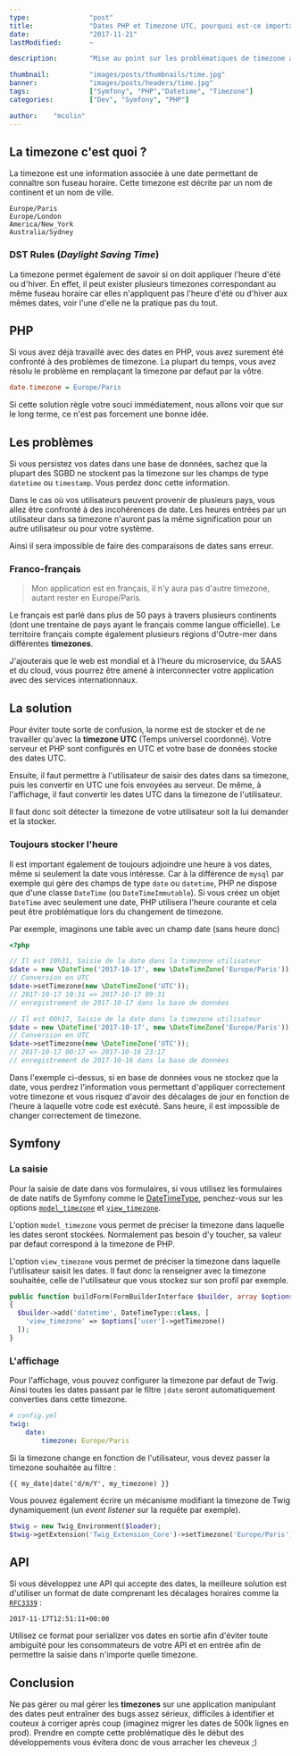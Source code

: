 ```yaml
---
type:               "post"
title:              "Dates PHP et Timezone UTC, pourquoi est-ce important ?"
date:               "2017-11-21"
lastModified:       ~

description:        "Mise au point sur les problématiques de timezone avec les dates PHP."

thumbnail:          "images/posts/thumbnails/time.jpg"
banner:             "images/posts/headers/time.jpg"
tags:               ["Symfony", "PHP","Datetime", "Timezone"]
categories:         ["Dev", "Symfony", "PHP"]

author:    "mcolin"
---
```


<!--more-->

## La timezone c'est quoi ?

La timezone est une information associée à une date permettant de connaître son fuseau horaire. Cette timezone est décrite par un nom de continent et un nom de ville.

```
Europe/Paris
Europe/London
America/New_York
Australia/Sydney
```

### DST Rules (_Daylight Saving Time_)

La timezone permet également de savoir si on doit appliquer l'heure d'été ou d'hiver. En effet, il peut exister plusieurs timezones correspondant au même fuseau horaire car elles n'appliquent pas l'heure d'été ou d'hiver aux mêmes dates, voir l'une d'elle ne la pratique pas du tout.

## PHP

Si vous avez déjà travaillé avec des dates en PHP, vous avez surement été confronté à des problèmes de timezone. La plupart du temps, vous avez résolu le problème en remplaçant la timezone par defaut par la vôtre.

```ini
date.timezone = Europe/Paris
```

Si cette solution règle votre souci immédiatement, nous allons voir que sur le long terme, ce n'est pas forcement une bonne idée.

## Les problèmes

Si vous persistez vos dates dans une base de données, sachez que la plupart des SGBD ne stockent pas la timezone sur les champs de type `datetime` ou `timestamp`. Vous perdez donc cette information.

Dans le cas où vos utilisateurs peuvent provenir de plusieurs pays, vous allez être confronté à des incohérences de date. Les heures entrées par un utilisateur dans sa timezone n'auront pas la même signification pour un autre utilisateur ou pour votre système.

Ainsi il sera impossible de faire des comparaisons de dates sans erreur.

### Franco-français

> Mon application est en français, il n'y aura pas d'autre timezone, autant rester en Europe/Paris.

Le français est parlé dans plus de 50 pays à travers plusieurs continents (dont une trentaine de pays ayant le français comme langue officielle). Le territoire français compte également plusieurs régions d'Outre-mer dans différentes **timezones**.

J'ajouterais que le web est mondial et à l'heure du microservice, du SAAS et du cloud, vous pourrez être amené à interconnecter votre application avec des services internationnaux.

## La solution

Pour éviter toute sorte de confusion, la norme est de stocker et de ne travailler qu'avec la **timezone UTC** (Temps universel coordonné). Votre serveur et PHP sont configurés en UTC et votre base de données stocke des dates UTC.

Ensuite, il faut permettre à l'utilisateur de saisir des dates dans sa timezone, puis les convertir en UTC une fois envoyées au serveur. De même, à l'affichage, il faut convertir les dates UTC dans la timezone de l'utilisateur.

Il faut donc soit détecter la timezone de votre utilisateur soit la lui demander et la stocker.

### Toujours stocker l'heure

Il est important également de toujours adjoindre une heure à vos dates, même si seulement la date vous intéresse. Car à la différence de `mysql` par exemple qui gère des champs de type `date` ou `datetime`, PHP ne dispose que d'une classe `DateTime` (ou `DateTimeImmutable`). Si vous créez un objet `DateTime` avec seulement une date, PHP utilisera l'heure courante et cela peut être problématique lors du changement de timezone.

Par exemple, imaginons une table avec un champ date  (sans heure donc)

```php
<?php

// Il est 10h31, Saisie de la date dans la timezone utilisateur
$date = new \DateTime('2017-10-17', new \DateTimeZone('Europe/Paris'));
// Conversion en UTC
$date->setTimezone(new \DateTimeZone('UTC'));
// 2017-10-17 10:31 => 2017-10-17 09:31
// enregistrement de 2017-10-17 dans la base de données

// Il est 00h17, Saisie de la date dans la timezone utilisateur
$date = new \DateTime('2017-10-17', new \DateTimeZone('Europe/Paris'));
// Conversion en UTC
$date->setTimezone(new \DateTimeZone('UTC'));
// 2017-10-17 00:17 => 2017-10-16 23:17
// enregistrement de 2017-10-16 dans la base de données
```

Dans l'exemple ci-dessus, si en base de données vous ne stockez que la date, vous perdrez l'information vous permettant d'appliquer correctement votre timezone et vous risquez d'avoir des décalages de jour en fonction de l'heure à laquelle votre code est exécuté. Sans heure, il est impossible de changer correctement de timezone.

## Symfony

### La saisie

Pour la saisie de date dans vos formulaires, si vous utilisez les formulaires de date natifs de Symfony comme le  [DateTimeType](https://symfony.com/doc/current/reference/forms/types/datetime.html), penchez-vous sur les options [`model_timezone`](https://symfony.com/doc/current/reference/forms/types/datetime.html#model-timezone) et [`view_timezone`](https://symfony.com/doc/current/reference/forms/types/datetime.html#view-timezone).

L'option `model_timezone` vous permet de préciser la timezone dans laquelle les dates seront stockées. Normalement pas besoin d'y toucher, sa valeur par defaut correspond à la timezone de PHP.

L'option `view_timezone` vous permet de préciser la timezone dans laquelle l'utilisateur saisit les dates. Il faut donc la renseigner avec la timezone souhaitée, celle de l'utilisateur que vous stockez sur son profil par exemple.

```php
public function buildForm(FormBuilderInterface $builder, array $options)
{
  $builder->add('datetime', DateTimeType::class, [
    'view_timezone' => $options['user']->getTimezone()
  ]);
}
```

### L'affichage

Pour l'affichage, vous pouvez configurer la timezone par defaut de Twig. Ainsi toutes les dates passant par le filtre `|date` seront automatiquement converties dans cette timezone.

```yaml
# config.yml
twig:
    date:
        timezone: Europe/Paris
```

Si la timezone change en fonction de l'utilisateur, vous devez passer la timezone souhaitée au filtre :

```twig
{{ my_date|date('d/m/Y', my_timezone) }}
```

Vous pouvez également écrire un mécanisme modifiant la timezone de Twig dynamiquement (un *event listener* sur la requête par exemple).

```php
$twig = new Twig_Environment($loader);
$twig->getExtension('Twig_Extension_Core')->setTimezone('Europe/Paris');
```

## API

Si vous développez une API qui accepte des dates, la meilleure solution est d'utiliser un format de date comprenant les décalages horaires comme la [`RFC3339`](https://www.ietf.org/rfc/rfc3339.txt) :

```
2017-11-17T12:51:11+00:00
```

Utilisez ce format pour serializer vos dates en sortie afin d'éviter toute ambiguïté pour les consommateurs de votre API et en entrée afin de permettre la saisie dans n'importe quelle timezone.

## Conclusion

Ne pas gérer ou mal gérer les **timezones** sur une application manipulant des dates peut entraîner des bugs assez sérieux, difficiles à identifier et couteux à corriger après coup (imaginez migrer les dates de 500k lignes en prod). Prendre en compte cette problématique dès le début des développements vous évitera donc de vous arracher les cheveux ;)
